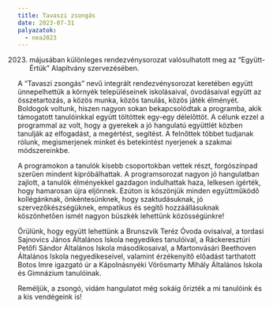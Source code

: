 ```yaml
---
title: Tavaszi zsongás
date: 2023-07-31
palyazatok:
  - nea2023
---
```

2023. májusában különleges rendezvénysorozat valósulhatott meg az “Együtt-Értük” Alapítvány szervezésében. 
<!--more-->
A “Tavaszi zsongás” nevű integrált rendezvénysorozat keretében együtt ünnepelhettük a környék településeinek iskolásaival, óvodásaival együtt az összetartozás, a közös munka, közös tanulás, közös játék élményét. Boldogok voltunk, hiszen nagyon sokan bekapcsolódtak a programba, akik támogatott tanulóinkkal együtt töltöttek egy-egy délelőttöt. A célunk ezzel a programmal az volt, hogy a gyerekek a jó hangulatú együttlét közben tanulják az elfogadást, a megértést, segítést. A felnőttek többet tudjanak rólunk, megismerjenek minket és betekintést nyerjenek a szakmai módszereinkbe.

A programokon a tanulók kisebb csoportokban vettek részt, forgószínpad szerűen mindent kipróbálhattak. A programsorozat nagyon jó hangulatban zajlott, a tanulók élményekkel gazdagon indulhattak haza, lelkesen ígérték, hogy hamarosan újra eljönnek. 
Ezúton is köszönjük minden együttműködő kollégánknak, önkéntesünknek, hogy szaktudásuknak, jó szervezőkészségüknek, empatikus és segítő hozzáállásuknak köszönhetően ismét nagyon büszkék lehettünk közösségünkre!

Örülünk, hogy együtt lehettünk a Brunszvik Teréz Óvoda ovisaival, a tordasi Sajnovics János Általános Iskola negyedikes tanulóival, a Ráckeresztúri Petőfi Sándor Általános Iskola másodikosaival, a Martonvásári Beethoven Általános Iskola negyedikeseivel, valamint érzékenyítő előadást tarthatott Botos Imre igazgató úr a Kápolnásnyéki Vörösmarty Mihály Általános Iskola és Gimnázium tanulóinak.

Reméljük, a zsongó, vidám hangulatot még sokáig őrizték a mi tanulóink és a kis vendégeink is!
